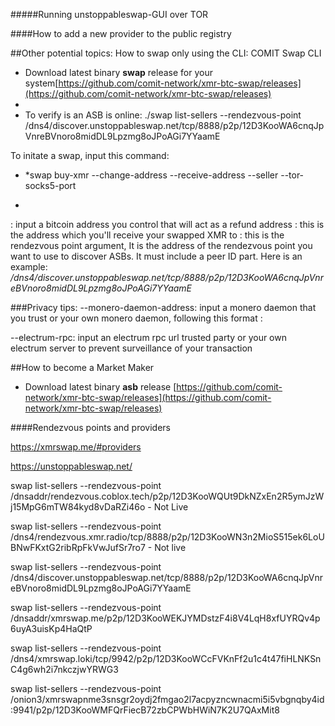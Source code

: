#####Running unstoppableswap-GUI over TOR



####How to add a new provider to the public registry
  
##Other potential topics: How to swap only using the CLI: COMIT Swap CLI    
  
- Download latest binary **swap** release for your system[https://github.com/comit-network/xmr-btc-swap/releases](https://github.com/comit-network/xmr-btc-swap/releases)    
-   
- To verify is an ASB is online: ./swap list-sellers --rendezvous-point /dns4/discover.unstoppableswap.net/tcp/8888/p2p/12D3KooWA6cnqJpVnreBVnoro8midDL9Lpzmg8oJPoAGi7YYaamE

  
To initate a swap, input this command:
- *swap buy-xmr --change-address <bitcoin-change-address> --receive-address <monero-receive-address> --seller <seller> --tor-socks5-port <tor-socks5-port>
*  
<bitcoin-change-address>: input a bitcoin address you control that will act as a refund address
<monero-receive-address>: this is the address which you'll receive your swapped XMR to
<seller>: this is the rendezvous point argument, It is the address of the rendezvous point you want to use to discover ASBs. It must include a peer ID part. Here is an example: */dns4/discover.unstoppableswap.net/tcp/8888/p2p/12D3KooWA6cnqJpVnreBVnoro8midDL9Lpzmg8oJPoAGi7YYaamE*
  

  
###Privacy tips: 
--monero-daemon-address: input a monero daemon that you trust or your own monero daemon, following this format <host>:<port>  
  
--electrum-rpc: input an electrum rpc url trusted party or your own electrum server to prevent surveillance of your transaction 
  
##How to become a Market Maker  
  
- Download latest binary **asb** release [https://github.com/comit-network/xmr-btc-swap/releases](https://github.com/comit-network/xmr-btc-swap/releases)  


####Rendezvous points and providers

https://xmrswap.me/#providers  
  
https://unstoppableswap.net/
  
swap list-sellers --rendezvous-point /dnsaddr/rendezvous.coblox.tech/p2p/12D3KooWQUt9DkNZxEn2R5ymJzWj15MpG6mTW84kyd8vDaRZi46o  - Not Live
  
swap list-sellers --rendezvous-point /dns4/rendezvous.xmr.radio/tcp/8888/p2p/12D3KooWN3n2MioS515ek6LoUBNwFKxtG2ribRpFkVwJufSr7ro7   - Not live
  
  
swap list-sellers --rendezvous-point /dns4/discover.unstoppableswap.net/tcp/8888/p2p/12D3KooWA6cnqJpVnreBVnoro8midDL9Lpzmg8oJPoAGi7YYaamE  
  
swap list-sellers --rendezvous-point /dnsaddr/xmrswap.me/p2p/12D3KooWEKJYMDstzF4i8V4LqH8xfUYRQv4p6uyA3uisKp4HaQtP
  
swap list-sellers --rendezvous-point /dns4/xmrswap.loki/tcp/9942/p2p/12D3KooWCcFVKnFf2u1c4t47fiHLNKSnC4g6wh2i7nkczjwYRWG3  
  
swap list-sellers --rendezvous-point /onion3/xmrswapnme3snsgr2oydj2fmgao2l7acpyzncwnacmi5i5vbgnqby4id:9941/p2p/12D3KooWMFQrFiecB72zbCPWbHWiN7K2U7QAxMit8  
    